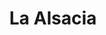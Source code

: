 ---
title: La Alsacia
nombre_comunidad: La Alsacia
municipio: Buenos Aires
departamento: Cauca
descripcion: Compuesto por diez comunidades
num_personas: 4000
num_familias: 2010
min_distancia_casco_urbano: null
km_distancia_casco_urbano: null
vias_acceso: >-
  Se identifica vía terciaria y vía fluvial que permite comunicación con Calima
  El Darién y el Chocó

  La gente se moviliza en bus escalera,

  servicio privado a través de Jeep,

  mototaxi
infraestructura_comunitaria:
  - Instituciones educativas (IE)
  - Centros de convivencia
  - Puestos de Salud
notas_infraestructura_comunitaria: null
liderazgo_comunidad:
  - Se observa una gran asociactividad y muchos procesos juveniles.
inclusion_diversidad_genero: null
comentarios_conectividad: null
punto_SOLE: Institución educativa
comentarios_punto_SOLE:
  - >-
    La Sala de Internet de la IE es Punto vive digital. La JAC es la responsable
    de ella. Parece que no funciona el internet. Se puede contratar con Claro.
ppales_actividades_economicas_vocacion_productiva:
  - Agroforestal
  - Minería
  - Agricultura
  - Reforestación
comentarios_ppales_actividades_economicas_vocacion_productiva: >+
  Agricultura (Cacao, Papachina, Arroz y Caña).

  Reforestación (Proyecto REDD+ para la conservación del bosque y Bonos de
  Carbono).

comunidad_sostenible_uso_suelo: null
org_con_proyeccion: []
servicios_publicos_comunidades_focalizadas:
  - Energía-Buenos Aires
  - Acueducto-Buenos Aires
comunidades_focalizadas_educacion_infraestructura_educativa: []
comunidades_focalizadas_practicas_organizativas:
  - Consejo Comunitario
  - Asociación
  - SERVICUENCA
  - CALIMA VERDE
  - Asociación de Cacaoteros
  - Asociación municipal
  - Asociación municipal
conectividad_minima: null
iniciativas_priorizadas:
  - Café
org_focalizada:
  - Acobra
  - Asociación de mujeres por un mejor vivir
  - Consejo Comunitario
riesgo: null
otros_programas_USAID: []
alianzas_colaboradores: []
posibilidad_iniciativas_conjuntas_aliados_2: []
actividades_ocio: []
medios_comunicacion_narrativas_locales: []
num_visitas_realizadas: 18
num_diagnosticos_rurales_participativos_realizados: 1
infraestructura_salud_atencion_psicosocial: []
notas_infraestructura_salud_atencion_psicosocial: null
num_visitas_predio: 0
grafica_ubicacion_geografica: /charts/municipios/buenos-aires/ubicacion_geografica.html
url: /reportes/la-alsacia
layout: comunidad
download_file: /reportes/la-alsacia.pdf

---